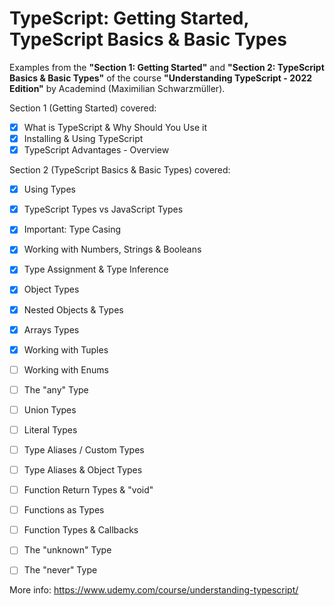 # TypeScript: Getting Started, TypeScript Basics & Basic Types

Examples from the **"Section 1: Getting Started"** and **"Section 2: TypeScript Basics & Basic Types"** of the course **"Understanding TypeScript - 2022 Edition"** by Academind (Maximilian Schwarzmüller).

Section 1 (Getting Started) covered:

- [x] What is TypeScript & Why Should You Use it
- [x] Installing & Using TypeScript
- [x] TypeScript Advantages - Overview

Section 2 (TypeScript Basics & Basic Types) covered:

- [x] Using Types
- [x] TypeScript Types vs JavaScript Types
- [x] Important: Type Casing
- [x] Working with Numbers, Strings & Booleans
- [x] Type Assignment & Type Inference
- [x] Object Types
- [x] Nested Objects & Types
- [x] Arrays Types
- [x] Working with Tuples
- [ ] Working with Enums
- [ ] The "any" Type
- [ ] Union Types
- [ ] Literal Types
- [ ] Type Aliases / Custom Types
- [ ] Type Aliases & Object Types
- [ ] Function Return Types & "void"
- [ ] Functions as Types
- [ ] Function Types & Callbacks
- [ ] The "unknown" Type
- [ ] The "never" Type


More info: https://www.udemy.com/course/understanding-typescript/
